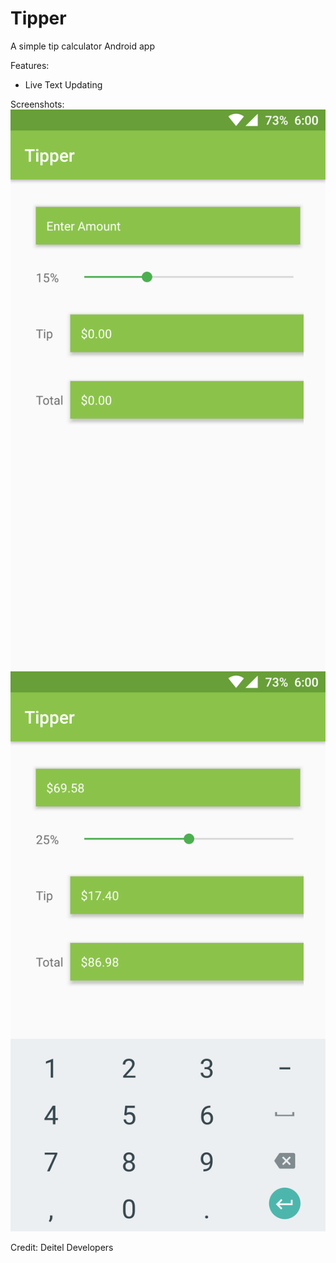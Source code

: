 # Tipper
A simple tip calculator Android app

Features:
* Live Text Updating

Screenshots:
![Basic Screenshot w/o Keyboard](https://github.com/GraysonB/Tipper/blob/master/Screenshots/Screenshot_20161126-004611.png)
![Basic Screenshot w/ Keyboard](https://github.com/GraysonB/Tipper/blob/master/Screenshots/Screenshot_20161126-004631.png)

Credit: Deitel Developers
